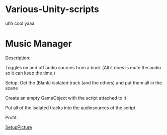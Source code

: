 # Various-Unity-scripts
uhh cool yaaa

# Music Manager
Description:

Toggles on and off audio sources from a bool. (All it does is mute the audio so it can keep the time.)

Setup:
Get the (Blank) isolated track (and the others) and put them all in the scene

Create an empty GameObject with the script attached to it

Put all of the isolated tracks into the audiosources of the script

Profit.

[SetupPicture](https://i.imgur.com/2s4Gjc6.png)
